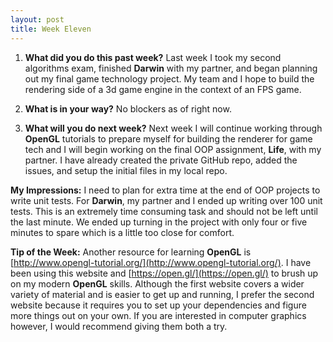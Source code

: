 ```yaml
---
layout: post
title: Week Eleven
---
```


1. **What did you do this past week?** 
Last week I took my second algorithms exam, finished **Darwin** with my partner, and began planning out my final game technology project. My team and I hope to build the rendering side of a 3d game engine in the context of an FPS game.

2. **What is in your way?** 
No blockers as of right now.

3. **What will you do next week?** 
Next week I will continue working through **OpenGL** tutorials to prepare myself for building the renderer for game tech and I will begin working on the final OOP assignment, **Life**, with my partner. I have already created the private GitHub repo, added the issues, and setup the initial files in my local repo.

**My Impressions:**
I need to plan for extra time at the end of OOP projects to write unit tests. For **Darwin**, my partner and I ended up writing over 100 unit tests. This is an extremely time consuming task and should not be left until the last minute. We ended up turning in the project with only four or five minutes to spare which is a little too close for comfort.

**Tip of the Week:**
Another resource for learning **OpenGL** is [http://www.opengl-tutorial.org/](http://www.opengl-tutorial.org/). I have been using this website and [https://open.gl/](https://open.gl/) to brush up on my modern **OpenGL** skills. Although the first website covers a wider variety of material and is easier to get up and running, I prefer the second website because it requires you to set up your dependencies and figure more things out on your own. If you are interested in computer graphics however, I would recommend giving them both a try.
